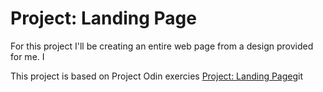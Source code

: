 # Project: Landing Page

For this project I'll be creating an entire web page from a design provided for me. I

This project is based on Project Odin exercies <a href="https://www.theodinproject.com/lessons/foundations-landing-page"> Project: Landing Page</a>git
